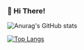 ### 👋 Hi There!


![Anurag's GitHub stats](https://github-readme-stats.vercel.app/api?username=faiz36&show_icons=true)

[![Top Langs](https://github-readme-stats.vercel.app/api/top-langs/?username=anuraghazra&layout=compact)](https://github.com/anuraghazra/github-readme-stats)
